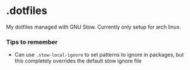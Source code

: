 # .dotfiles
My dotfiles managed with GNU Stow. Currently only setup for arch linux.

### Tips to remember
- Can use `.stow-local-ignore` to set patterns to ignore in packages, but this completely overrides the default stow ignore file
